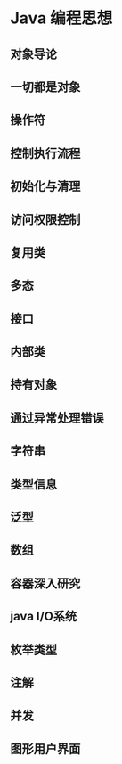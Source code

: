 # Java 编程思想

## 对象导论

## 一切都是对象

## 操作符

## 控制执行流程

## 初始化与清理

## 访问权限控制

## 复用类

## 多态

## 接口

## 内部类

## 持有对象

## 通过异常处理错误

## 字符串

## 类型信息

## 泛型

## 数组

## 容器深入研究

## java I/O系统

## 枚举类型

## 注解

## 并发

## 图形用户界面

